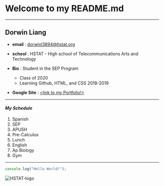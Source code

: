 # Welcome to my README.md
---
## Dorwin Liang 


* **email** : dorwinl3894@hstat.org  

* **school** : HSTAT - High school of Telecommunications Arts and Technology

* **Bio** : Student in the SEP Program  
  * Class of 2020
  * Learning Github, HTML, and CSS 2018-2019

* **Google Site** : [<link to my Portfolio!>](https://sites.google.com/a/hstat.org/dorwinl3894sep11/home)  

---
#### *My Schedule*
1. Spanish
2. SEP
3. APUSH
4. Pre-Calculus
5. Lunch
6. English
7. Ap Biology
8. Gym
 ---

```javascript   
console.log("Hello World!");
```


![HSTAT-logo](https://sites.google.com/a/hstat.org/josiahe2793sep10/_/rsrc/1442438872454/home/hstatSep-logo-small.png)

